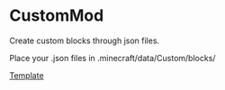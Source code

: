 # CustomMod
 Create custom blocks through json files.
 
 Place your .json files in .minecraft/data/Custom/blocks/
 
 [Template](https://github.com/c0d3break3r/CustomMod/blob/main/test.json)
